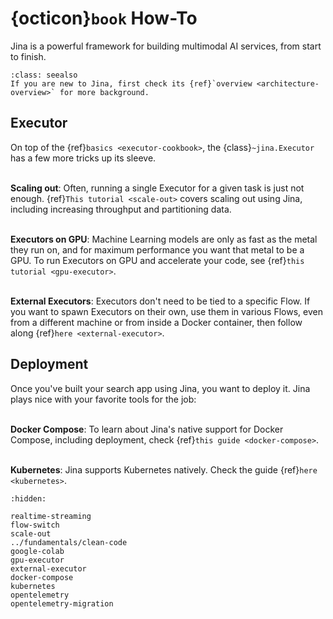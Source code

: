# {octicon}`book` How-To

Jina is a powerful framework for building multimodal AI services, from start to finish.

```{admonition} See Also
:class: seealso
If you are new to Jina, first check its {ref}`overview <architecture-overview>` for more background.
```

## Executor

On top of the {ref}`basics <executor-cookbook>`, the {class}`~jina.Executor` has a few more tricks up its sleeve.

\
**Scaling out**: Often, running a single Executor for a given task is just not enough. 
{ref}`This tutorial <scale-out>` covers
scaling out using Jina, including increasing throughput and partitioning data.


\
**Executors on GPU**: Machine Learning models are only as fast as the metal they run on, and for maximum performance you
want that metal to be a GPU. To run Executors on GPU and accelerate your code, see
{ref}`this tutorial <gpu-executor>`.

\
**External Executors**: Executors don't need to be tied to a specific Flow. If you want to spawn Executors on
their own, use them in various Flows, even from a different machine or from inside a Docker container, then follow along
{ref}`here <external-executor>`.


## Deployment

Once you've built your search app using Jina, you want to deploy it. Jina plays nice with your
favorite tools for the job:

\
**Docker Compose**: To learn about Jina's native support for Docker Compose, including deployment, 
check {ref}`this guide <docker-compose>`.

\
**Kubernetes**: Jina supports Kubernetes natively. Check the guide {ref}`here <kubernetes>`.


```{toctree}
:hidden:

realtime-streaming
flow-switch
scale-out
../fundamentals/clean-code
google-colab
gpu-executor
external-executor
docker-compose
kubernetes
opentelemetry
opentelemetry-migration
```
